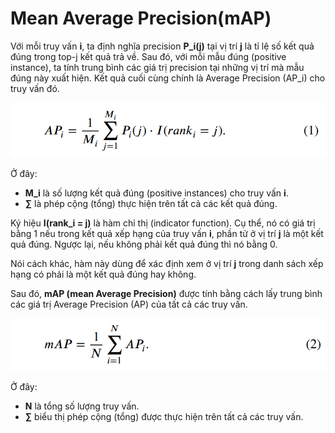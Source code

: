 # Mean Average Precision(mAP)

Với mỗi truy vấn **i**, ta định nghĩa precision **P\_i(j)** tại vị trí **j** là tỉ lệ số kết quả đúng trong top-j kết quả trả về. 
Sau đó, với mỗi mẫu đúng (positive instance), ta tính trung bình các giá trị precision tại những vị trí mà mẫu đúng này xuất hiện. Kết quả cuối cùng chính là Average Precision (AP\_i) cho truy vấn đó.

![Công thức AP](/evaluation/metrics/mAP/img/APi.png)

Ở đây:
- **M\_i** là số lượng kết quả đúng (positive instances) cho truy vấn **i**.
- **∑** là phép cộng (tổng) thực hiện trên tất cả các kết quả đúng.

Ký hiệu **I(rank\_i = j)** là hàm chỉ thị (indicator function). Cụ thể, nó có giá trị bằng 1 nếu trong kết quả xếp hạng của truy vấn **i**, phần tử ở vị trí **j** là một kết quả đúng. Ngược lại, nếu không phải kết quả đúng thì nó bằng 0.

Nói cách khác, hàm này dùng để xác định xem ở vị trí **j** trong danh sách xếp hạng có phải là một kết quả đúng hay không.

Sau đó, **mAP (mean Average Precision)** được tính bằng cách lấy trung bình các giá trị Average Precision (AP) của tất cả các truy vấn.

![Công thức AP](/evaluation/metrics/mAP/img/mAP.png)

Ở đây:
- **N** là tổng số lượng truy vấn.
- **∑** biểu thị phép cộng (tổng) được thực hiện trên tất cả các truy vấn.